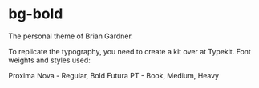# bg-bold
The personal theme of Brian Gardner.

To replicate the typography, you need to create a kit over at Typekit. Font weights and styles used:

Proxima Nova - Regular, Bold
Futura PT - Book, Medium, Heavy
